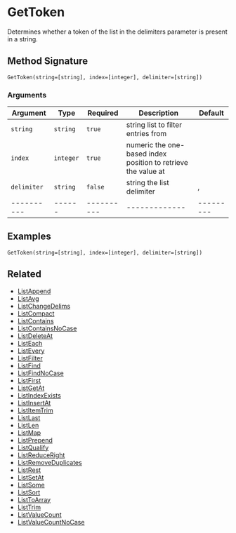 # GetToken

Determines whether a token of the list in the delimiters parameter is present in a string.

## Method Signature

```
GetToken(string=[string], index=[integer], delimiter=[string])
```

### Arguments

| Argument    | Type      | Required   | Description                                                   | Default   |
| ----------- | --------- | ---------- | ------------------------------------------------------------- | --------- |
| `string`    | `string`  | `true`     | string list to filter entries from                            |           |
| `index`     | `integer` | `true`     | numeric the one-based index position to retrieve the value at |           |
| `delimiter` | `string`  | `false`    | string the list delimiter                                     | ,         |
| ----------  | ------    | ---------- | -------------                                                 | --------- |

## Examples

```
GetToken(string=[string], index=[integer], delimiter=[string])
```

## Related

* [ListAppend](listappend.md)
* [ListAvg](listavg.md)
* [ListChangeDelims](listchangedelims.md)
* [ListCompact](listcompact.md)
* [ListContains](listcontains.md)
* [ListContainsNoCase](listcontainsnocase.md)
* [ListDeleteAt](listdeleteat.md)
* [ListEach](listeach.md)
* [ListEvery](listevery.md)
* [ListFilter](listfilter.md)
* [ListFind](listfind.md)
* [ListFindNoCase](listfindnocase.md)
* [ListFirst](listfirst.md)
* [ListGetAt](listgetat.md)
* [ListIndexExists](listindexexists.md)
* [ListInsertAt](listinsertat.md)
* [ListItemTrim](listitemtrim.md)
* [ListLast](listlast.md)
* [ListLen](listlen.md)
* [ListMap](listmap.md)
* [ListPrepend](listprepend.md)
* [ListQualify](listqualify.md)
* [ListReduceRight](listreduceright.md)
* [ListRemoveDuplicates](listremoveduplicates.md)
* [ListRest](listrest.md)
* [ListSetAt](listsetat.md)
* [ListSome](listsome.md)
* [ListSort](listsort.md)
* [ListToArray](listtoarray.md)
* [ListTrim](listtrim.md)
* [ListValueCount](listvaluecount.md)
* [ListValueCountNoCase](listvaluecountnocase.md)
